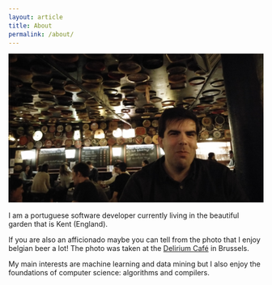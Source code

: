 ```yaml
---
layout: article
title: About
permalink: /about/
---
```


![Delirium](/images/delirium.jpg)

I am a portuguese software developer currently living in the beautiful garden that is Kent (England).

If you are also an afficionado maybe you can tell from the photo that I enjoy belgian beer a lot! The photo was taken at the [Delirium Café](http://www.deliriumcafe.be/?___store=deliriumcafe_en) in Brussels.

My main interests are machine learning and data mining but I also enjoy the foundations of computer science: algorithms and compilers.


